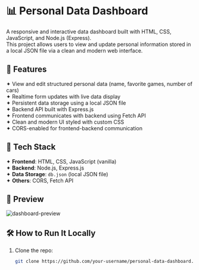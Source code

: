 # 📊 Personal Data Dashboard

A responsive and interactive data dashboard built with HTML, CSS, JavaScript, and Node.js (Express).  
This project allows users to view and update personal information stored in a local JSON file via a clean and modern web interface.

## 🚀 Features

✦ View and edit structured personal data (name, favorite games, number of cars)  
✦ Realtime form updates with live data display  
✦ Persistent data storage using a local JSON file  
✦ Backend API built with Express.js  
✦ Frontend communicates with backend using Fetch API  
✦ Clean and modern UI styled with custom CSS  
✦ CORS-enabled for frontend-backend communication

## 📂 Tech Stack

✦ **Frontend**: HTML, CSS, JavaScript (vanilla) <br>
✦ **Backend**: Node.js, Express.js <br> 
✦ **Data Storage**: `db.json` (local JSON file) <br>
✦ **Others**: CORS, Fetch API <br>

## 📸 Preview

![dashboard-preview](preview.png) <!-- optional if you want to include screenshots -->

## 🛠️ How to Run It Locally

1. Clone the repo:
   ```bash
   git clone https://github.com/your-username/personal-data-dashboard.git
